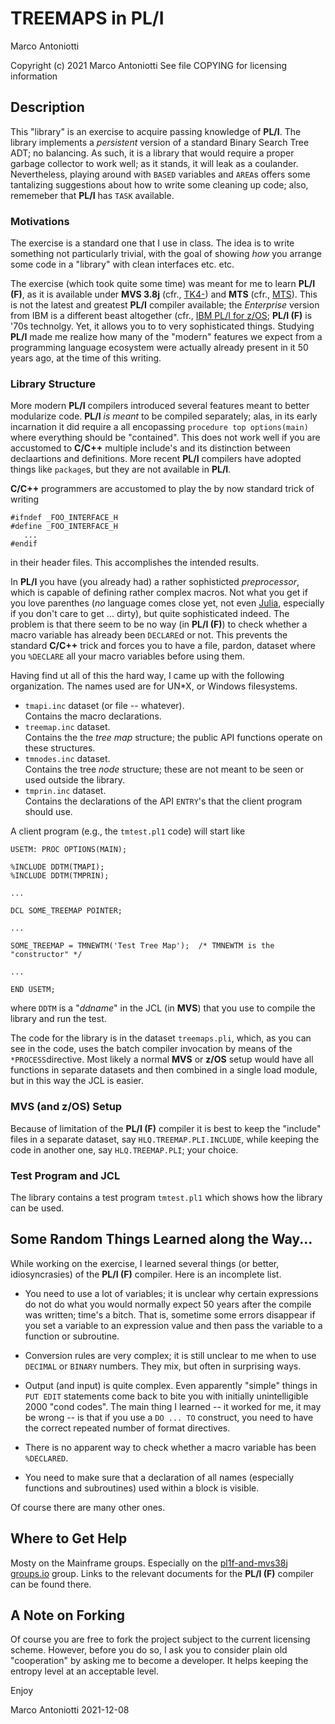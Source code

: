 # TREEMAPS in PL/I

Marco Antoniotti

Copyright (c) 2021 Marco Antoniotti
See file COPYING for licensing information


## Description

This "library" is an exercise to acquire passing knowledge of **PL/I**.
The library implements a *persistent* version of a standard Binary
Search Tree ADT; no balancing.  As such, it is a library that would
require a proper garbage collector to work well; as it stands, it will
leak as a coulander.  Nevertheless, playing around with `BASED`
variables and `AREA`s offers some tantalizing suggestions about how to
write some cleaning up code; also, rememeber that **PL/I** has `TASK`
available.

### Motivations

The exercise is a standard one that I use in class.  The idea is to
write something not particularly trivial, with the goal of showing
*how* you arrange some code in a "library" with clean interfaces
etc. etc.

The exercise (which took quite some time) was meant for me to learn
**PL/I (F)**, as it is available under **MVS 3.8j** (cfr.,
[TK4-](http://wotho.ethz.ch/tk4-/)) and **MTS** (cfr.,
[MTS](http://www.try-mts.com)).  This is not the latest and greatest
**PL/I** compiler available; the *Enterprise* version from IBM is a different
beast altogether
(cfr.,
[IBM PL/I for z/OS](https://www.ibm.com/products/pli-compiler-zos);
**PL/I (F)** is '70s technolgy.  Yet, it allows you to to very
sophisticated things.  Studying **PL/I**  made me realize how many of the
"modern" features we expect from a programming language ecosystem were
actually already present in it 50 years ago, at the time of this
writing.

### Library Structure

More modern **PL/I** compilers introduced several features meant to
better modularize code.  **PL/I** *is meant* to be compiled
separately; alas, in its early incarnation it did require a all
encopassing `procedure top options(main)` where everything should be
"contained".  This does not work well if you are accustomed to
**C/C++** multiple include's and its distinction between declaartions
and definitions.  More recent **PL/I** compilers have adopted things
like `package`s, but they are not available in **PL/I**.

**C/C++** programmers are accustomed to play the by now standard trick
of writing

    #ifndef _FOO_INTERFACE_H
    #define _FOO_INTERFACE_H
       ...
    #endif
    
in their header files.  This accomplishes the intended results.

In **PL/I** you have (you already had) a rather sophisticted
*preprocessor*, which is capable of defining rather complex macros.
Not what you get if you love parenthes (*no* language comes close yet,
not even [Julia](https://julialang.org/),
especially if you don't care to get ... dirty), but quite
sophisticated indeed.  The problem is that there seem to be no way
(in **PL/I (F)**) to check whether a macro variable has already been
`DECLARE`d or not.  This prevents the standard **C/C++** trick and
forces you to have a file, pardon, dataset where you `%DECLARE` all
your macro variables before using them.

Having find ut all of this the hard way, I came up with the following
organization.  The names used are for UN*X, or Windows filesystems.

* `tmapi.inc` dataset (or file -- whatever).  
  Contains the macro declarations.
* `treemap.inc` dataset.  
  Contains the the *tree map* structure; the public API functions
  operate on these structures.
* `tmnodes.inc` dataset.  
  Contains the tree *node* structure; these are not meant to be seen
  or used outside the library.
* `tmprin.inc` dataset.  
  Contains the declarations of the API `ENTRY`'s that the client
  program should use.
  
A client program (e.g., the `tmtest.pl1` code) will start like

    USETM: PROC OPTIONS(MAIN);
    
    %INCLUDE DDTM(TMAPI);
    %INCLUDE DDTM(TMPRIN);
    
    ...
    
    DCL SOME_TREEMAP POINTER;
    
    ...
    
    SOME_TREEMAP = TMNEWTM('Test Tree Map');  /* TMNEWTM is the "constructor" */
    
    ...
    
    END USETM;
    
where `DDTM` is a "*ddname*" in the JCL (in **MVS**) that you use to
compile the library and run the test.

The code for the library is in the dataset `treemaps.pli`, which, as
you can see in the code, uses the batch compiler invocation by means
of the `*PROCESS`directive.  Most likely a normal **MVS** or **z/OS**
setup would have all functions in separate datasets and then combined
in a single load module, but in this way the JCL is easier.


### **MVS** (and **z/OS**) Setup

Because of limitation of the **PL/I (F)** compiler it is best to keep
the "include" files in a separate dataset, say
``HLQ.TREEMAP.PLI.INCLUDE``, while keeping the code in another one,
say ``HLQ.TREEMAP.PLI``; your choice.


### Test Program and JCL

The library contains a test program `tmtest.pl1` which shows how the
library can be used.


## Some Random Things Learned along the Way...

While working on the exercise, I learned several things (or better,
idiosyncrasies) of the **PL/I (F)** compiler.  Here is an incomplete
list.

* You need to use a lot of variables; it is unclear why certain
  expressions do not do what you would normally expect 50 years after
  the compile was written; time's a bitch.  That is, sometime some
  errors disappear if you set a variable to an expression value and
  then pass the variable to a function or subroutine.

* Conversion rules are very complex; it is still unclear to me when to
  use `DECIMAL` or `BINARY` numbers.  They mix, but often in
  surprising ways.
  
* Output (and input) is quite complex.  Even apparently "simple"
  things in `PUT EDIT` statements come back to bite you with
  initially unintelligible 2000 "cond codes".  The main thing I
  learned -- it worked for me, it may be wrong -- is that if you use a
  `DO ... TO` construct, you need to have the correct
  repeated number of format directives.
  
* There is no apparent way to check whether a macro variable has been
  `%DECLARED`.
  
* You need to make sure that a declaration of all names (especially
  functions and subroutines) used within a block is visible.
  
Of course there are many other ones.
  
  
## Where to Get Help

Mosty on the Mainframe groups.  Especially on the
[pl1f-and-mvs38j](https://groups.io/g/pl1f-and-mvs38j)
[groups.io](https://groups.io) group.  Links to the relevant documents
for the **PL/I (F)** compiler can be found there.


## A Note on Forking

Of course you are free to fork the project subject to the current
licensing scheme.  However, before you do so, I ask you to consider
plain old "cooperation" by asking me to become a developer.
It helps keeping the entropy level at an acceptable level.

Enjoy

Marco Antoniotti 2021-12-08
